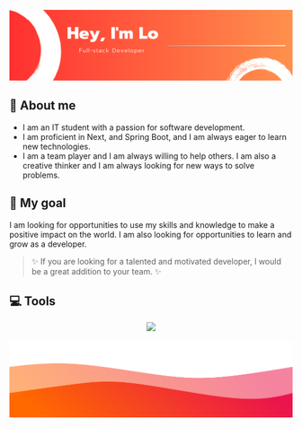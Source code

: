 ![header](./img/banner.png)

## 🚀 About me

- I am an IT student with a passion for software development. 
- I am proficient in Next, and Spring Boot, and I am always eager to learn new technologies. 
- I am a team player and I am always willing to help others. I am also a creative thinker and I am always looking for new ways to solve problems.

## 💫 My goal

 I am looking for opportunities to use my skills and knowledge to make a positive impact on the world. I am also looking for opportunities to learn and grow as a developer.

> ✨ If you are looking for a talented and motivated developer, I would be a great addition to your team. ✨


## 💻 Tools

<p align="center">
  <a href="https://skillicons.dev">
    <img src="https://skillicons.dev/icons?i=ts,java,postgres,spring,react,nextjs,docker,aws,github,idea,vscode,postman" />
  </a>
</p>

![image](./img/wave.svg)
